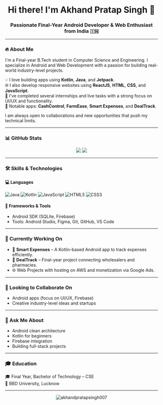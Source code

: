 <h1 align="center">Hi there! I'm Akhand Pratap Singh 👋</h1>
<h3 align="center">Passionate Final-Year Android Developer & Web Enthusiast from India 🇮🇳</h3>

---

### 🔥 About Me
I'm a Final-year B.Tech student in Computer Science and Engineering. I specialize in Android and Web Development with a passion for building real-world industry-level projects.

💡 I love building apps using **Kotlin**, **Java**, and **Jetpack**.  
🌐 I also develop responsive websites using **ReactJS**, **HTML**, **CSS**, and **JavaScript**.  
🚀 I've completed several internships and live tasks with a strong focus on UI/UX and functionality.  
📱 Notable apps: **CashControl**, **FarmEase**, **Smart Expenses**, and **DealTrack**.

I am always open to collaborations and new opportunities that push my technical limits.

---

### 📊 GitHub Stats
<p align="center">
  <img src="https://github-readme-stats.vercel.app/api?username=akhandpratapsingh007&show_icons=true&theme=tokyonight" />
  <img src="https://github-readme-streak-stats.herokuapp.com/?user=akhandpratapsingh007&theme=tokyonight" />
</p>

---

### 🛠️ Skills & Technologies

#### 💻 Languages
![Java](https://img.shields.io/badge/-Java-007396?style=flat-square&logo=java&logoColor=white)
![Kotlin](https://img.shields.io/badge/-Kotlin-7F52FF?style=flat-square&logo=kotlin&logoColor=white)
![JavaScript](https://img.shields.io/badge/-JavaScript-F7DF1E?style=flat-square&logo=javascript&logoColor=black)
![HTML5](https://img.shields.io/badge/-HTML5-E34F26?style=flat-square&logo=html5&logoColor=white)
![CSS3](https://img.shields.io/badge/-CSS3-1572B6?style=flat-square&logo=css3&logoColor=white)

#### 🧰 Frameworks & Tools
- Android SDK (SQLite, Firebase)
- Tools: Android Studio, Figma, Git, GitHub, VS Code

---

### 🚀 Currently Working On
- 📱 **Smart Expenses** – A Kotlin-based Android app to track expenses efficiently.
- 📱 **DealTrack** – Final-year project connecting wholesalers and pharmacies.
- 🌐 Web Projects with hosting on AWS and monetization via Google Ads.

---

### 🤝 Looking to Collaborate On
- Android apps (focus on UI/UX, Firebase)
- Creative industry-level ideas and startups

---

### 💬 Ask Me About
- Android clean architecture
- Kotlin for beginners
- Firebase integration
- Building full-stack projects

---

### 🎓 Education
🎓 Final Year, Bachelor of Technology – CSE  
📍 BBD University, Lucknow

---

<p align="center">
  <img src="https://komarev.com/ghpvc/?username=akhandpratapsingh007&label=Profile%20views&color=0e75b6&style=flat" alt="akhandpratapsingh007" />
</p>

